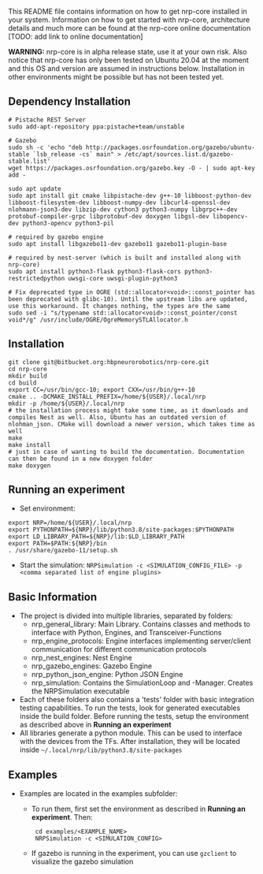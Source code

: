 This README file contains information on how to get nrp-core installed in your system. Information on how to get started with nrp-core, architecture details and much more can be found at the nrp-core online documentation [TODO: add link to online documentation]

**WARNING:** nrp-core is in alpha release state, use it at your own risk. Also notice that nrp-core has only been tested on Ubuntu 20.04 at the moment and this OS and version are assumed in instructions below. Installation in other environments might be possible but has not been tested yet.

## Dependency Installation

```
# Pistache REST Server
sudo add-apt-repository ppa:pistache+team/unstable
    
# Gazebo
sudo sh -c 'echo "deb http://packages.osrfoundation.org/gazebo/ubuntu-stable `lsb_release -cs` main" > /etc/apt/sources.list.d/gazebo-stable.list'
wget https://packages.osrfoundation.org/gazebo.key -O - | sudo apt-key add -
    
sudo apt update
sudo apt install git cmake libpistache-dev g++-10 libboost-python-dev libboost-filesystem-dev libboost-numpy-dev libcurl4-openssl-dev nlohmann-json3-dev libzip-dev cython3 python3-numpy libgrpc++-dev protobuf-compiler-grpc libprotobuf-dev doxygen libgsl-dev libopencv-dev python3-opencv python3-pil

# required by gazebo engine
sudo apt install libgazebo11-dev gazebo11 gazebo11-plugin-base

# required by nest-server (which is built and installed along with nrp-core)
sudo apt install python3-flask python3-flask-cors python3-restrictedpython uwsgi-core uwsgi-plugin-python3
    
# Fix deprecated type in OGRE (std::allocator<void>::const_pointer has been deprecated with glibc-10). Until the upstream libs are updated, use this workaround. It changes nothing, the types are the same
sudo sed -i "s/typename std::allocator<void>::const_pointer/const void*/g" /usr/include/OGRE/OgreMemorySTLAllocator.h
```

## Installation

```
git clone git@bitbucket.org:hbpneurorobotics/nrp-core.git
cd nrp-core
mkdir build
cd build
export CC=/usr/bin/gcc-10; export CXX=/usr/bin/g++-10
cmake .. -DCMAKE_INSTALL_PREFIX=/home/${USER}/.local/nrp
mkdir -p /home/${USER}/.local/nrp
# the installation process might take some time, as it downloads and compiles Nest as well. Also, Ubuntu has an outdated version of nlohman_json. CMake will download a newer version, which takes time as well
make
make install
# just in case of wanting to build the documentation. Documentation can then be found in a new doxygen folder
make doxygen 
```

## Running an experiment

 * Set environment:
 
 ```
export NRP=/home/${USER}/.local/nrp
export PYTHONPATH=${NRP}/lib/python3.8/site-packages:$PYTHONPATH
export LD_LIBRARY_PATH=${NRP}/lib:$LD_LIBRARY_PATH
export PATH=$PATH:${NRP}/bin
. /usr/share/gazebo-11/setup.sh
```
 * Start the simulation:
	`NRPSimulation -c <SIMULATION_CONFIG_FILE> -p <comma separated list of engine plugins>`

## Basic Information

 - The project is divided into multiple libraries, separated by folders:
	 - nrp_general_library: Main Library. Contains classes and methods to interface with Python, Engines, and Transceiver-Functions
	 - nrp_engine_protocols: Engine interfaces implementing server/client communication for different communication protocols
	 - nrp_nest_engines: Nest Engine
	 - nrp_gazebo_engines: Gazebo Engine
	 - nrp_python_json_engine: Python JSON Engine
	 - nrp_simulation: Contains the SimulationLoop and -Manager. Creates the NRPSimulation executable
 - Each of these folders also contains a 'tests' folder with basic integration testing capabilities. To run the tests, look for generated executables inside the build folder. Before running the tests, setup the environment as described above in **Running an experiment**
 - All libraries generate a python module. This can be used to interface with the devices from the TFs. After installation, they will be located inside `~/.local/nrp/lib/python3.8/site-packages`

## Examples

 - Examples are located in the examples subfolder:
	 - To run them, first set the environment as described in **Running an experiment**. Then:

			cd examples/<EXAMPLE_NAME>
			NRPSimulation -c <SIMULATION_CONFIG>
			
	 - If gazebo is running in the experiment, you can use `gzclient` to visualize the gazebo simulation

